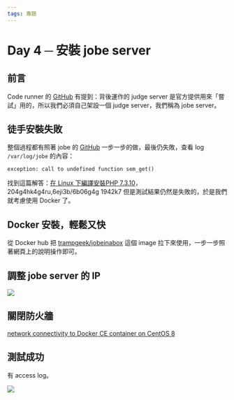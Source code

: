 ```yaml
---
tags: 專題
---
```


# Day 4 ─ 安裝 jobe server

## 前言

Code runner 的 [GitHub](https://github.com/trampgeek/moodle-qtype_coderunner#sandbox-configuration) 有提到：背後運作的 judge server 是官方提供用來「嘗試」用的，所以我們必須自己架設一個 judge server，我們稱為 jobe server。

## 徒手安裝失敗

整個過程都有照著 jobe 的 [GitHub](https://github.com/trampgeek/jobe#installation) 一步一步的做，最後仍失敗，查看 log `/var/log/jobe` 的內容：

```
exception: call to undefined function sem_get()
```

找到這篇解答：[在 Linux 下編譯安裝PHP 7.3.10](https://commandnotfound.cn/php/2/17/PHP-7.3.6)，204g4hk4g4ru,6eji3b/6b06g4g 1942k7
但是測試結果仍然是失敗的，於是我們就考慮使用 Docker 了。

## Docker 安裝，輕鬆又快

從 Docker hub 把 [trampgeek/jobeinabox](https://hub.docker.com/r/trampgeek/jobeinabox/) 這個 image 拉下來使用，一步一步照著網頁上的說明操作即可。

## 調整 jobe server 的 IP

![](https://i.imgur.com/HId1Op8.png)

## 關閉防火牆

[network connectivity to Docker CE container on CentOS 8](https://serverfault.com/questions/987686/no-network-connectivity-to-from-docker-ce-container-on-centos-8)

## 測試成功

有 access log。

![](https://i.imgur.com/zZOvh7q.png)